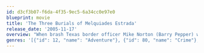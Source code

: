 ```yaml
---
id: d3cf3b07-f6da-4f35-9ec5-6a34cc0e97e0
blueprint: movie
title: 'The Three Burials of Melquiades Estrada'
release_date: '2005-11-17'
overview: "When brash Texas border officer Mike Norton (Barry Pepper) wrongfully kills and buries the friend and ranch hand of Pete Perkins (Tommy Lee Jones), the latter is reminded of a promise he made to bury his friend, Melquiades Estrada (Julio Cesar Cedillo), in his Mexican home town. He kidnaps Norton and exhumes Estrada's corpse, and the odd caravan sets out on horseback for Mexico. As Estrada's body begins to rot, Norton begins to unravel, but Perkins remains determined to honor his vow."
genres: '[{"id": 12, "name": "Adventure"}, {"id": 80, "name": "Crime"}, {"id": 18, "name": "Drama"}, {"id": 9648, "name": "Mystery"}, {"id": 37, "name": "Western"}]'
---
```

